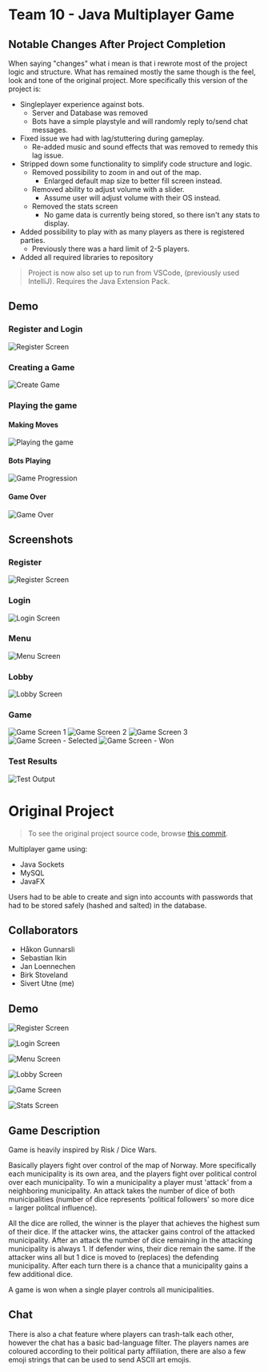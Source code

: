 # Team 10 - Java Multiplayer Game

## Notable Changes After Project Completion

When saying "changes" what i mean is that i rewrote most of the project logic and structure. What has remained mostly the same though is the feel, look and tone of the original project. More specifically this version of the project is:

- Singleplayer experience against bots.
    - Server and Database was removed
    - Bots have a simple playstyle and will randomly reply to/send chat messages.
- Fixed issue we had with lag/stuttering during gameplay.
    - Re-added music and sound effects that was removed to remedy this lag issue.
- Stripped down some functionality to simplify code structure and logic.
    - Removed possibility to zoom in and out of the map.
        - Enlarged default map size to better fill screen instead.
    - Removed ability to adjust volume with a slider.
        - Assume user will adjust volume with their OS instead.
    - Removed the stats screen
        - No game data is currently being stored, so there isn't any stats to display.
- Added possibility to play with as many players as there is registered parties.
    - Previously there was a hard limit of 2-5 players.
- Added all required libraries to repository

> Project is now also set up to run from VSCode, (previously used IntelliJ). Requires the Java Extension Pack.

## Demo

### Register and Login
![Register Screen](demo/video/register-login.gif)

### Creating a Game
![Create Game](demo/video/lobby.gif)

### Playing the game

#### Making Moves
![Playing the game](demo/video/game-play.gif)

#### Bots Playing
![Game Progression](demo/video/game.gif)

#### Game Over
![Game Over](demo/video/game-over.gif)

## Screenshots

### Register
![Register Screen](demo/register.png)

### Login
![Login Screen](demo/login.png)

### Menu
![Menu Screen](demo/menu.png)

### Lobby
![Lobby Screen](demo/lobby.png)

### Game
![Game Screen 1](demo/game-1.png)
![Game Screen 2](demo/game-2.png)
![Game Screen 3](demo/game-3.png)
![Game Screen - Selected](demo/game-select.png)
![Game Screen - Won](demo/game-won.png)


### Test Results
![Test Output](demo/test-output.png)




# Original Project

> To see the original project source code, browse [this commit](https://github.com/sutne-NTNU/TDAT1006-Software-Engineering/tree/4eb08fc42da80a4430c227c57fbf772c60b452cd).

Multiplayer game using:

- Java Sockets
- MySQL
- JavaFX

Users had to be able to create and sign into accounts with passwords that had to be stored safely (hashed and salted) in the database.

## Collaborators

- Håkon Gunnarsli
- Sebastian Ikin
- Jan Loennechen
- Birk Stoveland
- Sivert Utne (me)


## Demo

![Register Screen](demo/original/register.png)

![Login Screen](demo/original/login.png)

![Menu Screen](demo/original/menu.png)

![Lobby Screen](demo/original/lobby.png)

![Game Screen](demo/original/game.png)

![Stats Screen](demo/original/stats.png)

## Game Description

Game is heavily inspired by Risk / Dice Wars.

Basically players fight over control of the map of Norway. More specifically each municipality is its own area, and the players fight over political control over each municipality. To win a municipality a player must 'attack' from a neighboring municipality. An attack takes the number of dice of both municipalities (number of dice represents 'political followers' so more dice = larger politcal influence).

All the dice are rolled, the winner is the player that achieves the highest sum of their dice. If the attacker wins, the attacker gains control of the attacked municipality. After an attack the number of dice remaining in the attacking municipality is always 1. If defender wins, their dice remain the same. If the attacker wins all but 1 dice is moved to (replaces) the defending municipality. After each turn there is a chance that a municipality gains a few additional dice.

A game is won when a single player controls all municipalities.

## Chat

There is also a chat feature where players can trash-talk each other, however the chat has a basic bad-language filter. The players names are coloured according to their political party affiliation, there are also a few emoji strings that can be used to send ASCII art emojis.
